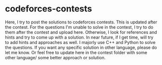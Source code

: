 # codeforces-contests
Here, I try to post the solutions to codeforces contests.
This is updated after the contest.
For the questions I'm unable to solve in the contest, I try to do them after the contest and upload here. Otherwise, I look for references and hints and try to come up with a solution.
In near future, if I get time, will try to add hints and approaches as well.
I majorly use C++ and Python to solve the questions. If you want any specific solution in other language, please do let me know. Or feel free to update here in the contest folder with some other language/ some better approach or solution.
